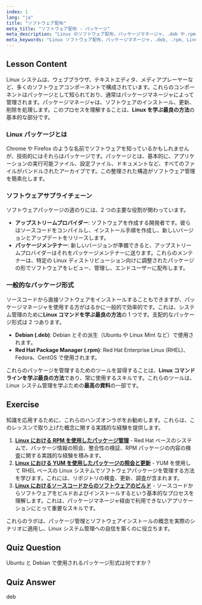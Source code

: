 ```yaml
---
index: 1
lang: "ja"
title: "ソフトウェア配布"
meta_title: "ソフトウェア配布 - パッケージ"
meta_description: "Linux のソフトウェア配布、パッケージマネージャ、.deb や.rpm などのパッケージ形式を理解することで、Linux を学ぶ最良の方法を探求しましょう。無料の Linux 認定コースの重要な一部です。"
meta_keywords: "Linux ソフトウェア配布，パッケージマネージャ，.deb, .rpm, Linux を学ぶ最良の方法，無料 Linux 認定コース，Linux を学ぶための最良のリソース，Linux コマンドラインを学ぶ最良の方法，ソフトウェアインストール"
---
```


## Lesson Content

Linux システムは、ウェブブラウザ、テキストエディタ、メディアプレーヤーなど、多くのソフトウェアコンポーネントで構成されています。これらのコンポーネントはパッケージとして知られており、通常はパッケージマネージャによって管理されます。パッケージマネージャは、ソフトウェアのインストール、更新、削除を処理します。このプロセスを理解することは、**Linux を学ぶ最良の方法**の基本的な部分です。

### Linux パッケージとは

Chrome や Firefox のような名前でソフトウェアを知っているかもしれませんが、技術的にはそれらはパッケージです。パッケージとは、基本的に、アプリケーションの実行可能ファイル、設定ファイル、ドキュメントなど、すべてのファイルがバンドルされたアーカイブです。この整理された構造がソフトウェア管理を簡素化します。

### ソフトウェアサプライチェーン

ソフトウェアパッケージの道のりには、2 つの主要な役割が関わっています。

- **アップストリームプロバイダー**: ソフトウェアを作成する開発者です。彼らはソースコードをコンパイルし、インストール手順を作成し、新しいバージョンとアップデートをリリースします。
- **パッケージメンテナー**: 新しいバージョンが準備できると、アップストリームプロバイダーはそれをパッケージメンテナーに送ります。これらのメンテナーは、特定の Linux ディストリビューション向けに調整されたパッケージの形でソフトウェアをレビュー、管理し、エンドユーザーに配布します。

### 一般的なパッケージ形式

ソースコードから直接ソフトウェアをインストールすることもできますが、パッケージマネージャを使用する方がはるかに一般的で効率的です。これは、システム管理のために**Linux コマンドを学ぶ最良の方法**の 1 つです。支配的なパッケージ形式は 2 つあります。

- **Debian (.deb)**: Debian とその派生（Ubuntu や Linux Mint など）で使用されます。
- **Red Hat Package Manager (.rpm)**: Red Hat Enterprise Linux (RHEL)、Fedora、CentOS で使用されます。

これらのパッケージを管理するためのツールを習得することは、**Linux コマンドラインを学ぶ最良の方法**であり、常に使用するスキルです。これらのツールは、Linux システム管理を学ぶための**最高の資料**の一部です。

## Exercise

知識を応用するために、これらのハンズオンラボをお勧めします。これらは、このレッスンで取り上げた概念に関する実践的な経験を提供します。

1. **[Linux における RPM を使用したパッケージ管理](https://labex.io/ja/labs/rhel-managing-packages-with-rpm-in-linux-590868)** - Red Hat ベースのシステムで、パッケージ情報の照会、整合性の検証、RPM パッケージの内容の検査に関する実践的な経験を積みます。
2. **[Linux における YUM を使用したパッケージの照会と更新](https://labex.io/ja/labs/rhel-query-and-update-packages-with-yum-in-linux-590869)** - YUM を使用して RHEL ベースの Linux システムでソフトウェアパッケージを管理する方法を学びます。これには、リポジトリの検査、更新、調査が含まれます。
3. **[Linux におけるソースコードからのソフトウェアのビルド](https://labex.io/ja/labs/comptia-build-software-from-source-code-in-linux-590853)** - ソースコードからソフトウェアをビルドおよびインストールするという基本的なプロセスを理解します。これは、パッケージマネージャ経由で利用できないアプリケーションにとって重要なスキルです。

これらのラボは、パッケージ管理とソフトウェアインストールの概念を実際のシナリオに適用し、Linux システム管理への自信を築くのに役立ちます。

## Quiz Question

Ubuntu と Debian で使用されるパッケージ形式は何ですか？

## Quiz Answer

deb
